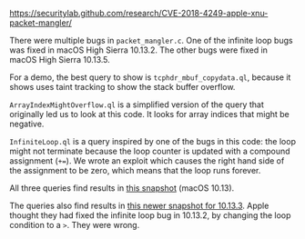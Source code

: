 https://securitylab.github.com/research/CVE-2018-4249-apple-xnu-packet-mangler/

There were multiple bugs in `packet_mangler.c`. One of the infinite loop bugs was fixed in macOS High Sierra 10.13.2. The other bugs were fixed in macOS High Sierra 10.13.5.

For a demo, the best query to show is `tcphdr_mbuf_copydata.ql`, because it shows uses taint tracking to show the stack buffer overflow.

`ArrayIndexMightOverflow.ql` is a simplified version of the query that originally led us to look at this code. It looks for array indices that might be negative.

`InfiniteLoop.ql` is a query inspired by one of the bugs in this code: the loop might not terminate because the loop counter is updated with a compound assignment (`+=`). We wrote an exploit which causes the right hand side of the assignment to be zero, which means that the loop runs forever.

All three queries find results in [this snapshot](https://github.com/github/securitylab/releases/download/xnu-macos10.13-codeql-database/XNU-revision-2017-June-13--15-52-38.zip) (macOS 10.13).

The queries also find results in [this newer snapshot for 10.13.3](https://github.com/github/securitylab/releases/download/xnu-macos10.13.3-codeql-database/xnu-4570.41.2_macOS-10.13.3_Semmle-1.16.1.zip). Apple thought they had fixed the infinite loop bug in 10.13.2, by changing the loop condition to a `>`. They were wrong.
